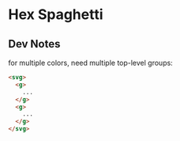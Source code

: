 # Hex Spaghetti

## Dev Notes

for multiple colors, need multiple top-level groups:

```md
<svg>
  <g>
    ...
  </g>
  <g>
    ...
  </g>
</svg>
```
